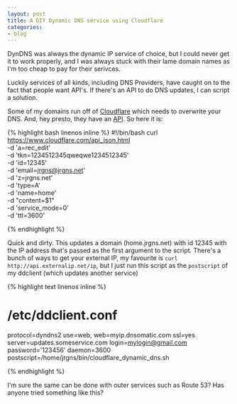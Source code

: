 ```yaml
---
layout: post
title: A DIY Dynamic DNS service using Cloudflare
categories:
- blog
---
```


DynDNS was always the dynamic IP service of choice, but I could never get it
to work properly, and I was always stuck with their lame domain names as I'm
too cheap to pay for their serivces.

Luckily services of all kinds, including DNS Providers, have caught on to the
fact that people want API's. If there's an API to do DNS updates, I can script
a solution.

Some of my domains run off of [Cloudflare][1] which needs to overwrite your DNS.
And, hey presto, they have an [API][2]. So here it is:

{% highlight bash linenos inline %}
#!/bin/bash
curl https://www.cloudflare.com/api_json.html \
    -d 'a=rec_edit' \
    -d 'tkn=1234512345qweqwe1234512345' \
    -d 'id=12345' \
    -d 'email=jrgns@jrgns.net' \
    -d 'z=jrgns.net' \
    -d 'type=A' \
    -d 'name=home' \
    -d "content=$1" \
    -d 'service_mode=0' \
    -d 'ttl=3600'

{% endhighlight %}

Quick and dirty. This updates a domain (home.jrgns.net) with id 12345 with the
IP address that's passed as the first argument to the script. There's a bunch of
ways to get your external IP, my favourite is `curl http://api.externalip.net/ip`,
but I just run this script as the `postscript` of my ddclient (which updates another
service)

{% highlight text linenos inline %}
# /etc/ddclient.conf

protocol=dyndns2
use=web, web=myip.dnsomatic.com
ssl=yes
server=updates.someservice.com
login=mylogin@gmail.com
password='123456'
daemon=3600
postscript=/home/jrgns/bin/cloudflare_dynamic_dns.sh

{% endhighlight %}

I'm sure the same can be done with outer services such as Route 53? Has anyone
tried something like this?

[1]: https://www.cloudflare.com/
[2]: http://www.cloudflare.com/docs/client-api.html
